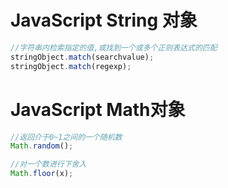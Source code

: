 # JavaScript String 对象

```javascript
//字符串内检索指定的值,或找到一个或多个正则表达式的匹配
stringObject.match(searchvalue);
stringObject.match(regexp);
```

# JavaScript Math对象

```javascript
//返回介于0~1之间的一个随机数
Math.random();

//对一个数进行下舍入
Math.floor(x);
```
